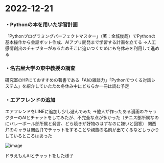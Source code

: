 # 2022-12-21
### ・Pythonの本を用いた学習計画
「Pythonプログラミングパーフェクトマスター」（著：金城俊哉）でPythonの基本操作から会話ボット作成、AIアプリ開発まで学習する計画を立てる
 →人工感情創出のチャプターがあるためそこに追いつくためにも冬休みを利用して進める

### ・名古屋大学の東中教授の調査
 研究室のHPにておすすめの著書である「AIの雑談力」「Pythonでつくる対話システム」を紹介していたため冬休み中にどちらか一冊は読む予定

### ・エアフレンドの追加
 エアフレンドをLINEに追加し少し遊んでみた
 →他人が作ったある漫画のキャラクターのAIとチャットをしてみたが、不完全な点が多かった（テニス部所属なのにバレーボール部所属と発言、どら焼きが好物のはずなのに嫌いと回答）
  関西弁のキャラは関西弁でチャットをすることや親族の名前が出てくるなどしっかりしているところはあった
  
![image](https://user-images.githubusercontent.com/109527837/208806240-60b17f29-49fd-4cb9-8e27-89e5ffc598cb.png)

ドラえもんAIとチャットをした様子

